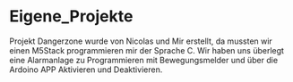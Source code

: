 # Eigene_Projekte
Projekt Dangerzone wurde von Nicolas und Mir erstellt, da mussten wir einen M5Stack programmieren mir der Sprache C.
Wir haben uns überlegt eine Alarmanlage zu Programmieren mit Bewegungsmelder und über die Ardoino APP Aktivieren und Deaktivieren.
